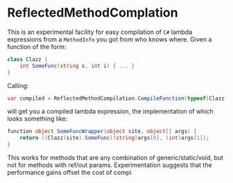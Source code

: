 ﻿# ReflectedMethodComplation

This is an experimental facility for easy compilation of `C#` lambda expressions from a `MethodInfo` you got from who knows where. Given a function of the form:

```cs
class Clazz {
	int SomeFunc(string s, int i) { ... }
}
```

Calling:

```cs
var compiled = ReflectedMethodCompilation.CompileFunction(typeof(Clazz).GetMethod("SomeFunc"));
```

will get you a compiled lambda expression, the implementation of which looks something like:

```cs
function object SomeFuncWrapper(object site, object[] args) {
	return ((Clazz)site).SomeFunc((string)args[0], (int)args[1]);
}
```

This works for methods that are any combination of generic/static/void, but not for methods with ref/out params.
Experimentation suggests that the performance gains offset the cost of compi